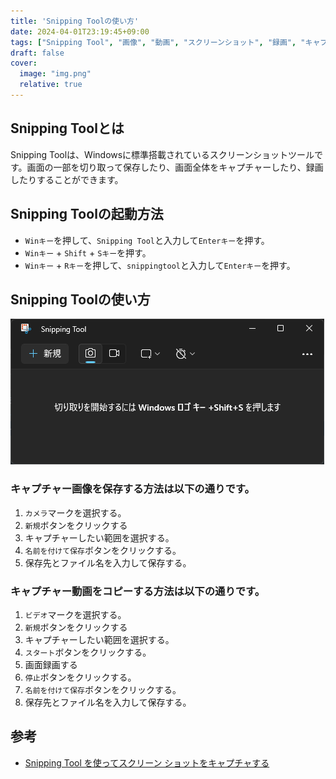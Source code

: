 ```yaml
---
title: 'Snipping Toolの使い方'
date: 2024-04-01T23:19:45+09:00
tags: ["Snipping Tool", "画像", "動画", "スクリーンショット", "録画", "キャプチャー"]
draft: false
cover:
  image: "img.png"
  relative: true
---
```


## Snipping Toolとは
Snipping Toolは、Windowsに標準搭載されているスクリーンショットツールです。画面の一部を切り取って保存したり、画面全体をキャプチャーしたり、録画したりすることができます。

## Snipping Toolの起動方法

- `Winキー`を押して、`Snipping Tool`と入力して`Enterキー`を押す。
- `Winキー` + `Shift` + `Sキー`を押す。
- `Winキー` + `Rキー`を押して、`snippingtool`と入力して`Enterキー`を押す。

## Snipping Toolの使い方
![img_1.png](img_1.png)

### キャプチャー画像を保存する方法は以下の通りです。

1. `カメラ`マークを選択する。
2. `新規`ボタンをクリックする
3. キャプチャーしたい範囲を選択する。
4. `名前を付けて保存`ボタンをクリックする。
5. 保存先とファイル名を入力して保存する。

### キャプチャー動画をコピーする方法は以下の通りです。

1. `ビデオ`マークを選択する。
2. `新規`ボタンをクリックする
3. キャプチャーしたい範囲を選択する。
4. `スタート`ボタンをクリックする。
5. 画面録画する
6. `停止`ボタンをクリックする。
7. `名前を付けて保存`ボタンをクリックする。
8. 保存先とファイル名を入力して保存する。

## 参考

- [Snipping Tool を使ってスクリーン ショットをキャプチャする](https://support.microsoft.com/ja-jp/windows/snipping-tool-%E3%82%92%E4%BD%BF%E3%81%A3%E3%81%A6%E3%82%B9%E3%82%AF%E3%83%AA%E3%83%BC%E3%83%B3-%E3%82%B7%E3%83%A7%E3%83%83%E3%83%88%E3%82%92%E3%82%AD%E3%83%A3%E3%83%97%E3%83%81%E3%83%A3%E3%81%99%E3%82%8B-00246869-1843-655f-f220-97299b865f6b)